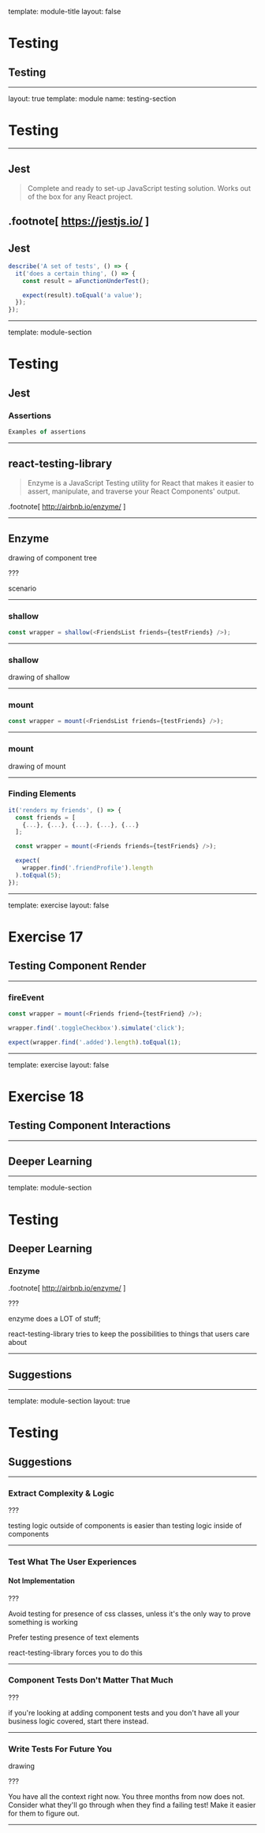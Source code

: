 
template: module-title
layout: false

# Testing
## Testing

---

layout: true
template: module
name: testing-section

# Testing

---

## Jest

> Complete and ready to set-up JavaScript testing solution. Works out of the box for any React project.

.footnote[
https://jestjs.io/
]
---

## Jest

```javascript
describe('A set of tests', () => {
  it('does a certain thing', () => {
    const result = aFunctionUnderTest();

    expect(result).toEqual('a value');
  });
});

```

---
template: module-section
# Testing
## Jest

### Assertions

```javascript
Examples of assertions
```

---

## react-testing-library

> Enzyme is a JavaScript Testing utility for React that makes it easier to assert, manipulate, and traverse your React Components' output.

.footnote[
http://airbnb.io/enzyme/
]

---

## Enzyme

drawing of component tree

???

scenario

---

### shallow

```javascript
const wrapper = shallow(<FriendsList friends={testFriends} />);
```

---

### shallow

drawing of shallow

---

### mount

```javascript
const wrapper = mount(<FriendsList friends={testFriends} />);
```

---

### mount

drawing of mount

---

### Finding Elements

```javascript
it('renders my friends', () => {
  const friends = [
    {...}, {...}, {...}, {...}, {...}
  ];

  const wrapper = mount(<Friends friends={testFriends} />);

  expect(
    wrapper.find('.friendProfile').length
  ).toEqual(5);
});

```

---
template: exercise
layout: false

# Exercise 17
## Testing Component Render

---

### fireEvent

```javascript
const wrapper = mount(<Friends friend={testFriend} />);

wrapper.find('.toggleCheckbox').simulate('click');

expect(wrapper.find('.added').length).toEqual(1);
```

---
template: exercise
layout: false

# Exercise 18
## Testing Component Interactions

---

## Deeper Learning

---
template: module-section
# Testing
## Deeper Learning

### Enzyme

.footnote[
http://airbnb.io/enzyme/
]

???

enzyme does a LOT of stuff;

react-testing-library tries to keep the possibilities to things that users care about

---

## Suggestions

---
template: module-section
layout: true

# Testing
## Suggestions

---

### Extract Complexity & Logic

???

testing logic outside of components is easier than testing logic inside of components

---

### Test What The User Experiences
#### Not Implementation

???

Avoid testing for presence of css classes, unless it's the only way to prove something is working

Prefer testing presence of text elements

react-testing-library forces you to do this

---

### Component Tests Don't Matter That Much

???

if you're looking at adding component tests and you don't have all your business logic covered, start there instead.

---

### Write Tests For Future You

drawing

???

You have all the context right now. You three months from now does not. Consider what they'll go through when they find a failing test! Make it easier for them to figure out.

---
